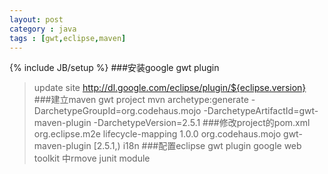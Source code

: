 ```yaml
---
layout: post
category : java
tags : [gwt,eclipse,maven]
---
```

{% include JB/setup %}
###安装google gwt plugin
>update site http://dl.google.com/eclipse/plugin/${eclipse.version}
###建立maven gwt project
	mvn archetype:generate    -DarchetypeGroupId=org.codehaus.mojo    -DarchetypeArtifactId=gwt-maven-plugin    -DarchetypeVersion=2.5.1
###修改project的pom.xml
	<pluginManagement>
	        <plugins>
	            <!--This plugin's configuration is used to store Eclipse m2e settings 
	                only. It has no influence on the Maven build itself. -->
	            <plugin>
	                <groupId>org.eclipse.m2e</groupId>
	                <artifactId>lifecycle-mapping</artifactId>
	                <version>1.0.0</version>
	                <configuration>
	                    <lifecycleMappingMetadata>
	                        <pluginExecutions>
	                            <pluginExecution>
	                                <pluginExecutionFilter>
	                                    <groupId>org.codehaus.mojo</groupId>
	                                    <artifactId>
	                                        gwt-maven-plugin
	                                    </artifactId>
	                                    <versionRange>
	                                        [2.5.1,)
	                                    </versionRange>
	                                    <goals>
	                                        <goal>i18n</goal>
	                                    </goals>
	                                </pluginExecutionFilter>
	                                <action>
	                                    <ignore></ignore>
	                                </action>
	                            </pluginExecution>
	                        </pluginExecutions>
	                    </lifecycleMappingMetadata>
	                </configuration>
	            </plugin>
	        </plugins>
	    </pluginManagement>
###配置eclipse gwt plugin
>google web toolkit 中rmove junit module




<!--more-->
